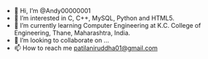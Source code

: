 - 👋 Hi, I’m @Andy00000001
- 👀 I’m interested in C, C++, MySQL, Python and HTML5.
- 🌱 I’m currently learning Computer Engineering at K.C. College of Engineering, Thane, Maharashtra, India.
- 💞️ I’m looking to collaborate on ...
- 📫 How to reach me patilaniruddha01@gmail.com

<!---
Andy00000001/Andy00000001 is a ✨ special ✨ repository because its `README.md` (this file) appears on your GitHub profile.
You can click the Preview link to take a look at your changes.
--->
